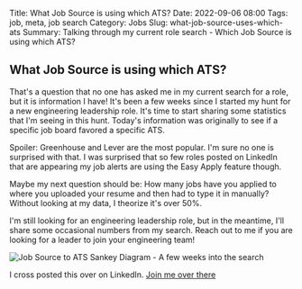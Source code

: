 Title: What Job Source is using which ATS?
Date: 2022-09-06 08:00
Tags: job, meta, job search
Category: Jobs
Slug: what-job-source-uses-which-ats
Summary: Talking through my current role search - Which Job Source is using which ATS?

## What Job Source is using which ATS?

That's a question that no one has asked me in my current search for a role, but it is information I have! It's been a few weeks since I started my hunt for a new engineering leadership role. It's time to start sharing some statistics that I'm seeing in this hunt. Today's information was originally to see if a specific job board favored a specific ATS.

Spoiler: Greenhouse and Lever are the most popular. I'm sure no one is surprised with that. I was surprised that so few roles posted on LinkedIn that are appearing my job alerts are using the Easy Apply feature though.

Maybe my next question should be: How many jobs have you applied to where you uploaded your resume and then had to type it in manually? Without looking at my data, I theorize it's over 50%.

I'm still looking for an engineering leadership role, but in the meantime, I'll share some occasional numbers from my search. Reach out to me if you are looking for a leader to join your engineering team!

![Job Source to ATS Sankey Diagram - A few weeks into the search][js-to-ats]

I cross posted this over on LinkedIn. [Join me over there][1]

 [1]: https://www.linkedin.com/posts/andrew-wegner_opentowork-engineeringleadership-activity-6971517928865157120--eJx
 [js-to-ats]: {attach}images/job-source-ats.jpg
